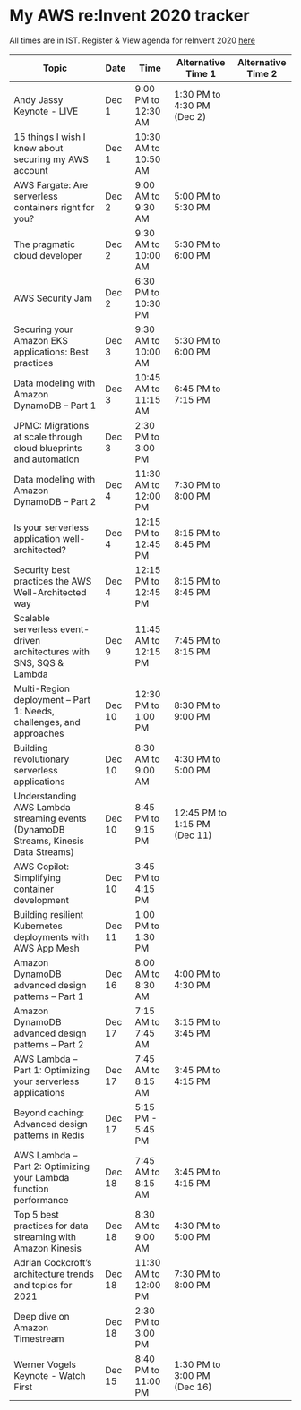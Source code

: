 # My AWS re:Invent 2020 tracker
All times are in IST. 
Register & View agenda for reInvent 2020 [here](https://virtual.awsevents.com/agenda)

Topic  | Date | Time | Alternative Time 1 | Alternative Time 2
|------| -----| -----| ------------------ | ------------------|
Andy Jassy Keynote - LIVE | Dec 1 | 9:00 PM to 12:30 AM | 1:30 PM to 4:30 PM (Dec 2)
15 things I wish I knew about securing my AWS account | Dec 1 | 10:30 AM to 10:50 AM | 
AWS Fargate: Are serverless containers right for you? | Dec 2 | 9:00 AM to 9:30 AM | 5:00 PM to 5:30 PM |
The pragmatic cloud developer | Dec 2 | 9:30 AM to 10:00 AM | 5:30 PM to 6:00 PM |
AWS Security Jam | Dec 2 | 6:30 PM to 10:30 PM | |
Securing your Amazon EKS applications: Best practices | Dec 3 | 9:30 AM to 10:00 AM | 5:30 PM to 6:00 PM |
Data modeling with Amazon DynamoDB – Part 1 | Dec 3 | 10:45 AM to 11:15 AM | 6:45 PM to 7:15 PM  | 
JPMC: Migrations at scale through cloud blueprints and automation | Dec 3 | 2:30 PM to 3:00 PM | |
Data modeling with Amazon DynamoDB – Part 2 | Dec 4 | 11:30 AM to 12:00 PM | 7:30 PM to 8:00 PM |
Is your serverless application well-architected? | Dec 4 | 12:15 PM to 12:45 PM | 8:15 PM to 8:45 PM |
Security best practices the AWS Well-Architected way | Dec 4 | 12:15 PM to 12:45 PM | 8:15 PM to 8:45 PM |
Scalable serverless event-driven architectures with SNS, SQS & Lambda | Dec 9 | 11:45 AM to 12:15 PM  | 7:45 PM to 8:15 PM |
Multi-Region deployment – Part 1: Needs, challenges, and approaches | Dec 10 | 12:30 PM to 1:00 PM | 8:30 PM to 9:00 PM |
Building revolutionary serverless applications | Dec 10 | 8:30 AM to 9:00 AM  | 4:30 PM to 5:00 PM |
Understanding AWS Lambda streaming events (DynamoDB Streams, Kinesis Data Streams) | Dec 10 | 8:45 PM to 9:15 PM | 12:45 PM to 1:15 PM  (Dec 11) | 
AWS Copilot: Simplifying container development | Dec 10 | 3:45 PM to 4:15 PM | 
Building resilient Kubernetes deployments with AWS App Mesh | Dec 11 | 1:00 PM to 1:30 PM | |
Amazon DynamoDB advanced design patterns – Part 1 | Dec 16 | 8:00 AM to 8:30 AM  | 4:00 PM to 4:30 PM |
Amazon DynamoDB advanced design patterns – Part 2 | Dec 17 | 7:15 AM to 7:45 AM  | 3:15 PM to 3:45 PM |
AWS Lambda – Part 1: Optimizing your serverless applications | Dec 17 | 7:45 AM to 8:15 AM  | 3:45 PM to 4:15 PM | 
Beyond caching: Advanced design patterns in Redis | Dec 17 | 5:15 PM - 5:45 PM | |
AWS Lambda – Part 2: Optimizing your Lambda function performance | Dec 18 |  7:45 AM to 8:15 AM  | 3:45 PM to 4:15 PM | 
Top 5 best practices for data streaming with Amazon Kinesis | Dec 18 | 8:30 AM to 9:00 AM | 4:30 PM to 5:00 PM |
Adrian Cockcroft’s architecture trends and topics for 2021 | Dec 18 | 11:30 AM to 12:00 PM | 7:30 PM to 8:00 PM | 
Deep dive on Amazon Timestream | Dec 18 | 2:30 PM to 3:00 PM | 
Werner Vogels Keynote - Watch First | Dec 15 | 8:40 PM to 11:00 PM | 1:30 PM to 3:00 PM (Dec 16) |


